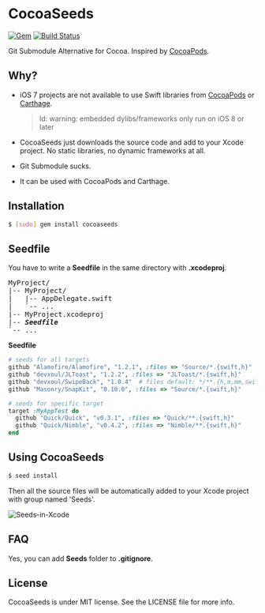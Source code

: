 CocoaSeeds
==========

[![Gem](https://img.shields.io/gem/v/cocoaseeds.svg)](https://rubygems.org/gems/cocoaseeds)
[![Build Status](https://travis-ci.org/devxoul/CocoaSeeds.svg?branch=master)](https://travis-ci.org/devxoul/CocoaSeeds)

Git Submodule Alternative for Cocoa. Inspired by [CocoaPods](https://cocoapods.org).


Why?
----

- iOS 7 projects are not available to use Swift libraries from [CocoaPods](https://cocoapods.org) or [Carthage](https://github.com/Carthage/Carthage).
    > ld: warning: embedded dylibs/frameworks only run on iOS 8 or later

- CocoaSeeds just downloads the source code and add to your Xcode project. No static libraries, no dynamic frameworks at all.
- Git Submodule sucks.
- It can be used with CocoaPods and Carthage.


Installation
------------

```bash
$ [sudo] gem install cocoaseeds
```


Seedfile
--------

You have to write a **Seedfile** in the same directory with **.xcodeproj**.

<pre>
MyProject/
|-- MyProject/
|   |-- AppDelegate.swift
|   `-- ...
|-- MyProject.xcodeproj
|-- <b><i>Seedfile</i></b>
`-- ...
</pre>


**Seedfile**

```ruby
# seeds for all targets
github "Alamofire/Alamofire", "1.2.1", :files => "Source/*.{swift,h}"
github "devxoul/JLToast", "1.2.2", :files => "JLToast/*.{swift,h}"
github "devxoul/SwipeBack", "1.0.4"  # files default: */**.{h,m,mm,swift}
github "Masonry/SnapKit", "0.10.0", :files => "Source/*.{swift,h}"

# seeds for specific target
target :MyAppTest do
  github "Quick/Quick", "v0.3.1", :files => "Quick/**.{swift,h}"
  github "Quick/Nimble", "v0.4.2", :files => "Nimble/**.{swift,h}"
end
```

Using CocoaSeeds
----------------

```bash
$ seed install
```

Then all the source files will be automatically added to your Xcode project with group named 'Seeds'.

![Seeds-in-Xcode](https://cloud.githubusercontent.com/assets/931655/7502414/cbe45ecc-f476-11e4-9564-450e8887a054.png)


FAQ
---

Yes, you can add **Seeds** folder to **.gitignore**.


License
-------

CocoaSeeds is under MIT license. See the LICENSE file for more info.
